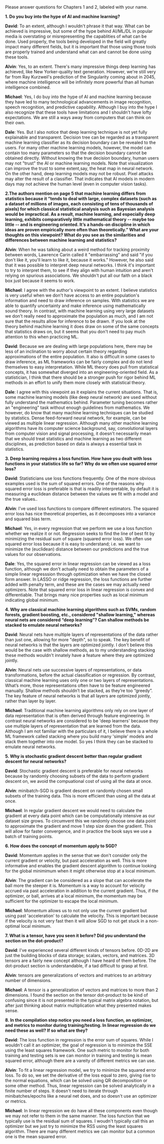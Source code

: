 
Please answer questions for Chapters 1 and 2, labeled with your name.


**1. Do you buy into the hype of AI and machine learning?**
  

**David**: To an extent, although I wouldn't phrase it that way. What can be achieved is impressive, but some of the hype behind AI/ML/DL in popular media is overstating or misrepresenting the capablities of what can be done. Used properly, the tools being developed in the field will greatly impact many different fields, but it is important that those using those tools are properly trained and understand what can and cannot be done using these tools.

**Alvin**: Yes, to an extent. There's many impressive things deep learning has achieved, like New Yorker-quality text generation. However, we're still very far from Ray Kurzweil's prediction of the Singularity coming about in 2045, where machine intelligence will be infinitely more powerful than all human intelligence combined.

**Michael**: Yes, I do buy into the hype of AI and machine learning because they have led to many technological advancements in image recognition, speech recognition, and predictive capability. Although I buy into the hype I also recognize that these tools have limitations and I shouldn't have lofty expectations. We are still a ways away from computers that can think on their own.

**Dale**: Yes. But I also notice that deep learning technique is not yet fully explainable and transparent. Decision tree can be regarded as a transparent machine learning classifier as its decision boundary can be revealed to the users. For many other machine learning models, however, the model can contain too many parameters so that the decision boundary cannot be obtained directly. Without knowing the true decision boundary, human users may not "trust" the AI or machine learning models. Note that visualization can improve the trust to some extent,say, the heat map in neural network. On the other hand, deep learning models may not be robust. Pixel attacks may alter the result of a classifier. That indicates that AI models in modern days may not achieve the human level (even in computer vision tasks). 

**2.The authors mention on page 5 that machine learning differs from statistics because it “tends to deal with large, complex datasets (such as a dataset of millions of images, each consisting of tens of thousands of pixels) for which classical statistical analysis such as Bayesian analysis would be impractical.  As a result, machine learning, and especially deep learning, exhibits comparatively little mathematical theory -- maybe too little -- and is engineering oriented.  It’s a hands-on discipline in which ideas are proven empirically more often than theoretically.”
What are your thoughts on this viewpoint?  What do you see as the similarities and differences between machine learning and statistics?**      

**Alvin**: When he was talking about a weird method for tracking proximity between words, Lawrence Carin called it "embarrassing" and said "if you don't like it, you'll learn to like it, because it works." However, he also said that it was possible to interpret deep neural networks. I think it's important to try to interpret them, to see if they align with human intuition and aren't relying on spurious associations. We shouldn't put all our faith on a black box just because it seems to work.

**Michael**: I agree with the author's viewpoint to an extent. I believe statistics is very useful when we don't have access to an entire population's information and need to draw inference on samples. With statistics we are able to quantify uncertainty and make inference using mathematically sound theory. In contrast, with machine learning using very large datasets we don't really need to approximate the population as much, and I am not sure that the results allow for inference to be drawn. If you look at the theory behind machine learning it does draw on some of the same concepts that statistics draws on, but it seems that you don't need to pay much attention to this when practicing ML.

**David**: Because we are dealing with large populations here, there may be less of an inclination to worry about certain theory regarding approximations of the entire population. It also is difficult in some cases to draw inference, as ML frameworks can be fairly complex and do not lend themselves to easy interpretation. While ML theory does pull from statistical concepts, it has somewhat diverged into an engineering-oriented field. As a statistician, I think that there should be a stronger push for rigor behind ML methods in an effort to unify them more closely with statistical theory.

**Dale**: I agree with this viewpoint as it explains the current situations. That is, some machine learning models (like deep neural network) are used without fully understand the mathematics behind. Parameter tuning becomes rather an "engineering" task without enough guidelines from mathematics. We however, do know that many machine learning techniques can be studied by statistics. Dense feed-forward neural network, for example, can be viewed as multiple linear regression. Although many other machine learning algorithms have its computer science background, say, convolutional layers from computer vision and signal processing, it doesn't necessarily mean that we should treat statistics and machine learning as two different disciplines, as prediction based on data is always a essential task in statistics. 


**3. Deep learning requires a loss function.  How have you dealt with loss functions in your statistics life so far?  Why do we often use squared error loss?**


**David**: Statisticians use loss functions frequently. One of the more obvious examples used is the sum of squared errors. One of the reasons why squared error loss is preferable is that  is readily interpretable, by default it is measuring a euclidean distance between the values we fit with a model and the true values.. 

**Alvin**: I've used loss functions to compare different estimators. The squared error loss has nice theoretical properties, as it decomposes into a variance and squared bias term.

**Michael**: Yes, in every regression that we perform we use a loss function whether we realize it or not. Regression seeks to find the line of best fit by minimizing the residual sum of square (squared error loss). We often use squared error loss because it is easy to understand; i.e. we want to minimize the (euclidean) distance between our predictions and the true values for our observations.

**Dale**: Yes, the squared error in linear regression can be viewed as a loss function, although we don't actually need to obtain the parameters of a simple linear regresssion through optimization when we have the closed form answer. In LASSO or ridge regression, the loss functions are further added with penalty term, and these are the cases we may actually need optimizers. Note that squared error loss in linear regression is convex and differentiable. That brings many nice properties such as local minimum indicating global minimum. 


**4. Why are classical machine learning algorithms such as SVMs, random forests, gradient boosting, etc., considered "shallow learning," whereas neural nets are considered “deep learning”? Can shallow methods be stacked to emulate neural networks?**


**David**: Neural nets have multiple layers of representations of the data rather than just one, allowing for more "depth", so to speak. The key benefit of neural networks is that the layers are optimized jointly. I don't believe this would be the case with shallow methods, as to my understanding stacking these methods wouldn't innately have a feature where they are optimized jointly.

**Alvin**: Neural nets use successive layers of representations, or data transformations, before the actual classification or regression. By contrast, classical machine learning uses only one or two layers of representations. What’s more, those representations often have to be feature engineered manually. Shallow methods shouldn’t be stacked, as they’re too “greedy”. The key feature of neural networks is that all layers are optimized jointly, rather than layer by layer.


**Michael**: Traditional machine learning algorithms only rely on one layer of data representation that is often derived through feature engineering. In contrast neural networks are considered to be 'deep learners' because they use multiple layers of representation that are learned from the data. Although I am not familiar with the particulars of it, I believe there is a whole ML framework called stacking where you build many 'simple' models and stack them together into one model. So yes I think they can be stacked to emulate neural networks.





**5. Why is stochastic gradient descent better than regular gradient descent for neural networks?**

**David**: Stochastic gradient descent is preferable for neural networks because by randomly choosing subsets of the data to perform gradient descent on, we avoid the compuational cost of using all the data at once.

**Alvin**: minibatch-SGD is gradient descent on randomly chosen small subsets of the training data. This is more efficient than using all the data at once.

**Michael**: In regular gradient descent we would need to calculate the gradient at every data point which can be computationally intensive as our dataset size grows. To circumvent this we randomly choose one data point to approximate the gradient and move 1 step size down the gradient. This will allow for faster convergence, and in practice the book says we use a batch of training points.




**6. How does the concept of momentum apply to SGD?**


**David**: Momentum applies in the sense that we don't consider only the current gradient or velocity, but past acceleration as well. This is more informative and enables the gradient descent algorithm to continue looking for the global minimimum when it might otherwise stop at a local minimum.

**Alvin**: The gradient can be considered as a slope that can accelerate the ball more the steeper it is. Momentum is a way to account for velocity accrued via past acceleration in addition to the current gradient. Thus, if the optimizer, or ball, arrives at a local minimum, the momentum may be sufficient for the optimizer to escape the local minimum.

**Michael**: Momentum allows us to not only use the current gradient but using past 'acceleration' to calculate the velocity. This is important because if the velocity is not very fast then it will allow SGD to not get stuck in a non-optimal local minimum.



**7. What is a tensor, have you seen it before?  Did you understand the section on the dot-product?**

**David**: I've experienced several different kinds of tensors before. 0D-2D are just the building blocks of data storage; scalars, vectors, and matrices. 3D tensors are a fairly new concept although I have heard of them before. The dot-product section is understandable, if a tad difficult to grasp at first.

**Alvin**: tensors are generalizations of vectors and matrices to an arbitrary number of dimensions. 

**Michael**: A tensor is a generalization of vectors and matrices to more than 2 dimensions. I found the section on the tensor dot-product to be kind of confusing since it is not presented in the typical matrix algebra notation, but after just thinking about matrix multiplication what they presented makes sense.




**8. In the compilation step notice you need a loss function, an optimizer, and metrics to monitor during training/testing. In linear regression do we need these as well? If so what are they?**


**David**: The loss function in regression is the error sum of squares. While I wouldn't call it an optimizer, the goal of regression is to minimize the SSE using the least squares framework. One such metric to monitor for both training and testing sets is we can monitor in training and testing is mean squared error, although there are a vareity of different metrics we can use. 

**Alvin**: To fit a linear regression model, we try to minimize the squared error loss. To do so, we set the derivative of the loss equal to zero, giving rise to the normal equations, which can be solved using QR decomposition or some other method. Thus, linear regression can be solved analytically in a finite number of steps. It doesn't need to iterate through minibatches/epochs like a neural net does, and so doesn't use an optimizer or metrics.  

**Michael**: In linear regression we do have all these components even though we may not refer to them in the same manner. The loss function that we typically use is the residual sum of squares. I woudn't typically call this an optimizer but we just try to minimize the RSS using the least squares algorithm. There are many different metrics we can monitor but a common one is the mean squared error.


